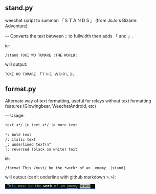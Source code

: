 ## stand.py
weechat script to summon 「ＳＴＡＮＤＳ」 (from JoJo's Bizarre Adventure)

--
Converts the text between :: to fullwidth then adds 「 and 」.


ie: 
```
/stand TOKI WO TOMARE :THE WORLD:
```

will output:
```
TOKI WO TOMARE 「ＴＨＥ ＷＯＲＬＤ」
```

## format.py
Alternate way of text formatting, useful for relays without text formatting features (Glowingbear, WeechatAndroid, etc)

--
Usage:

```
text <*/_|> text <*/_|> more text

*: bold text
/: italic text
_: underlined text\n"
|: reversed (black on white) text
```

ie:
```
/format This /must/ be the *work* of an _enemy_ |stand|
```

will output (can't underline with github markdown >.>):

![](https://raw.githubusercontent.com/Hairo/weechat-scripts/master/format.png)
